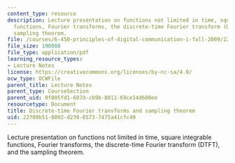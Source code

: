 ```yaml
---
content_type: resource
description: Lecture presentation on functions not limited in time, square integrable
  functions, Fourier transforms, the discrete-time Fourier transform (DTFT), and the
  sampling theorem.
file: /courses/6-450-principles-of-digital-communication-i-fall-2009/22f00b510092d23005737475a41cfc49_MIT6_450F09_slide09.pdf
file_size: 190088
file_type: application/pdf
learning_resource_types:
- Lecture Notes
license: https://creativecommons.org/licenses/by-nc-sa/4.0/
ocw_type: OCWFile
parent_title: Lecture Notes
parent_type: CourseSection
parent_uid: 0f805fd1-607d-cb9b-8011-69ce14d600ee
resourcetype: Document
title: Discrete-time Fourier transforms and sampling theorem
uid: 22f00b51-0092-d230-0573-7475a41cfc49
---
```

Lecture presentation on functions not limited in time, square integrable functions, Fourier transforms, the discrete-time Fourier transform (DTFT), and the sampling theorem.